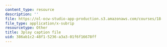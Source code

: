 ```yaml
---
content_type: resource
description: ''
file: https://ol-ocw-studio-app-production.s3.amazonaws.com/courses/18-650-statistics-for-applications-fall-2016/386ab1c248f15236a3a301f6f16678ff_yP1S37BiEsQ.vtt
file_type: application/x-subrip
resourcetype: Other
title: 3play caption file
uid: 386ab1c2-48f1-5236-a3a3-01f6f16678ff
---
```

